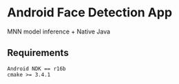 # Android Face Detection App

MNN model inference + Native Java

## Requirements
```
Android NDK == r16b
cmake >= 3.4.1
```

